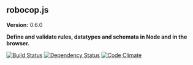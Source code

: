 ## robocop.js

__Version:__ 0.6.0

__Define and validate rules, datatypes and schemata in Node and in the browser.__

[![Build Status](https://travis-ci.org/jmdobry/robocop.js.png?branch=master)](https://travis-ci.org/jmdobry/robocop.js)
[![Dependency Status](https://gemnasium.com/jmdobry/robocop.js.png)](https://gemnasium.com/jmdobry/robocop.js)
[![Code Climate](https://codeclimate.com/github/jmdobry/robocop.js.png)](https://codeclimate.com/github/jmdobry/robocop.js)
